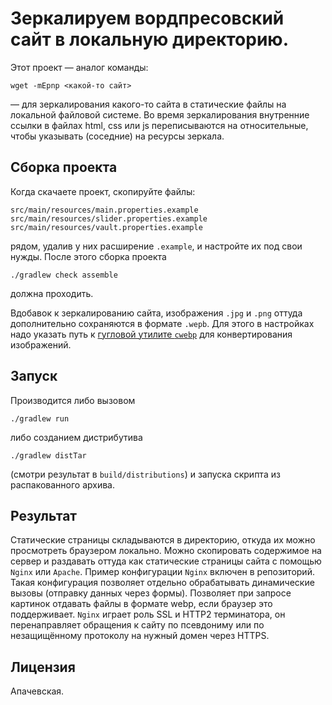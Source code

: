 # Зеркалируем вордпресовский сайт в локальную директорию.

Этот проект — аналог команды:
```shell
wget -mEpnp <какой-то сайт>
```
— для зеркалирования какого-то сайта в статические файлы на локальной файловой системе. 
Во время зеркалирования внутренние ссылки в файлах html, css или js переписываются на относительные,
чтобы указывать (соседние) на ресурсы зеркала.

## Сборка проекта
Когда скачаете проект, скопируйте файлы:
```
src/main/resources/main.properties.example
src/main/resources/slider.properties.example
src/main/resources/vault.properties.example
```
рядом, удалив у них расширение `.example`, и настройте их под свои нужды. После этого сборка проекта

```shell
./gradlew check assemble
```
должна проходить.

Вдобавок к зеркалированию сайта, изображения `.jpg` и `.png` оттуда дополнительно сохраняются в формате 
`.wepb`. Для этого в настройках надо указать путь к 
[гугловой утилите `cwebp`](https://developers.google.com/speed/webp/docs/precompiled) для 
конвертирования изображений.

## Запуск
Производится либо вызовом
```shell
./gradlew run
```
либо созданием дистрибутива
```shell
./gradlew distTar
```
(смотри результат в `build/distributions`) и запуска скрипта из распакованного архива.

## Результат
Статические страницы складываются в директорию, откуда их можно просмотреть браузером локально. Можно скопировать
содержимое на сервер и раздавать оттуда как статические страницы сайта с помощью `Nginx` или `Apache`. Пример
конфигурации `Nginx` включен в репозиторий. Такая конфигурация позволяет отдельно обрабатывать динамические вызовы
(отправку данных через формы). Позволяет при запросе картинок отдавать файлы в формате webp, если браузер это
поддерживает. `Nginx` играет роль SSL и HTTP2 терминатора, он перенаправляет обращения к сайту по псевдониму или
по незащищённому протоколу на нужный домен через HTTPS.

## Лицензия
Апачевская.
